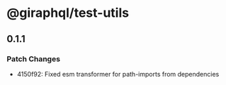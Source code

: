 # @giraphql/test-utils

## 0.1.1
### Patch Changes

- 4150f92: Fixed esm transformer for path-imports from dependencies
